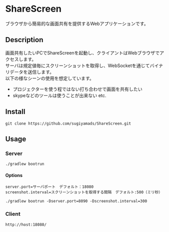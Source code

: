 # ShareScreen
ブラウザから簡易的な画面共有を提供するWebアプリケーションです。

## Description
画面共有したいPCでShareScreenを起動し、クライアントはWebブラウザでアクセスします。  
サーバは規定値毎にスクリーンショットを取得し、WebSocketを通じてバイナリデータを送信します。  
以下の様なシーンの使用を想定しています。
* プロジェクターを使う程ではない打ち合わせで画面を共有したい
* skypeなどのツールは使うことが出来ない etc.

## Install
    git clone https://github.com/sugiyamads/ShareScreen.git

## Usage
### Server  
    ./gradlew bootrun

#### Options
    server.port=サーバポート　デフォルト：18080
    screenshot.interval=スクリーンショットを取得する間隔　デフォルト:500（ミリ秒）

    ./gradlew bootrun -Dserver.port=8090 -Dscreenshot.interval=300
    
### Client  
    http://host:18080/

